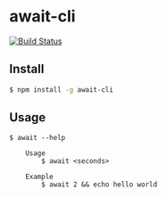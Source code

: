 # await-cli

[![Build Status](https://travis-ci.com/EvanXzj/await-cli.svg?branch=master)](https://travis-ci.com/EvanXzj/await-cli)

## Install

```bash
$ npm install -g await-cli
```

## Usage

```
$ await --help

	Usage
		$ await <seconds>

	Example
		$ await 2 && echo hello world
```
